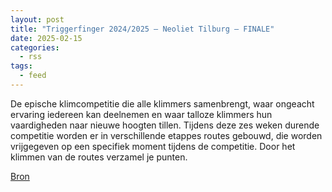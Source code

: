 ```yaml
---
layout: post
title: "Triggerfinger 2024/2025 – Neoliet Tilburg – FINALE"
date: 2025-02-15
categories: 
  - rss
tags: 
  - feed
---
```


<p>De epische klimcompetitie die alle klimmers samenbrengt, waar ongeacht ervaring iedereen kan deelnemen en waar talloze klimmers hun vaardigheden naar nieuwe hoogten tillen. Tijdens deze zes weken durende competitie worden er in verschillende etappes routes gebouwd, die worden vrijgegeven op een specifiek moment tijdens de competitie. Door het klimmen van de routes verzamel je punten.</p>
<p><a href="https://www.klimkalender.nl/comp/triggerfinger-2024-2025-neoliet-tilburg-finale/" rel="noopener noreferrer" target="_blank">Bron</a></p>
